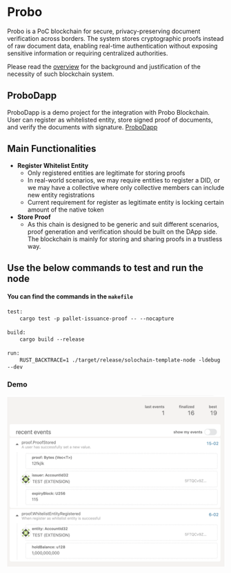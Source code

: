 
# Probo

Probo is a PoC blockchain for secure, privacy-preserving document verification across borders. The system stores cryptographic proofs instead of raw document data, enabling real-time authentication without exposing sensitive information or requiring centralized authorities.

Please read the [overview](OVERVIEW.md) for the background and justification of the necessity of such blockchain system.

## ProboDapp
ProboDapp is a demo project for the integration with Probo Blockchain.
User can register as whitelisted entity, store signed proof of documents, and verify the documents with signature.
[ProboDapp](https://github.com/yumingchangsabodota/ProboDapp)


## Main Functionalities
- **Register Whitelist Entity**
    - Only registered entities are legitimate for storing proofs
    - In real-world scenarios, we may require entities to register a DID, or we may have a collective where only collective members can include new entity registrations
    - Current requirement for register as legitimate entity is locking certain amount of the native token
- **Store Proof**
    - As this chain is designed to be generic and suit different scenarios, proof generation and verification should be built on the DApp side. The blockchain is mainly for storing and sharing proofs in a trustless way.

## Use the below commands to test and run the node
#### You can find the commands in the `makefile`
```shell
test:
	cargo test -p pallet-issuance-proof -- --nocapture

build:
	cargo build --release

run:
	RUST_BACKTRACE=1 ./target/release/solochain-template-node -ldebug --dev
```

### Demo
![example usage](img/probo_demo.png)